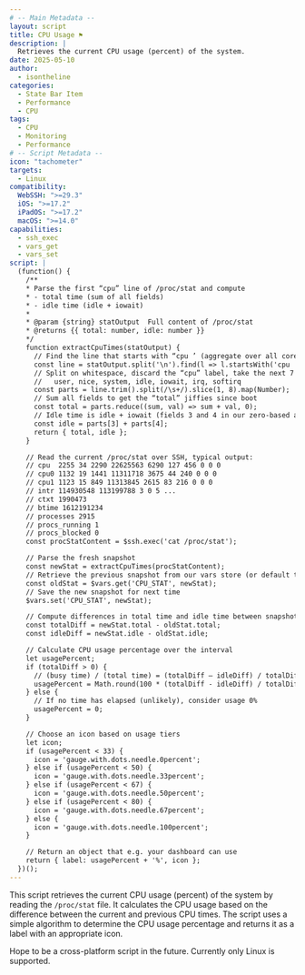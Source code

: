 ```yaml
---
# -- Main Metadata --
layout: script
title: CPU Usage ⚑
description: |
  Retrieves the current CPU usage (percent) of the system.
date: 2025-05-10
author: 
  - isontheline
categories:
  - State Bar Item
  - Performance
  - CPU
tags:
  - CPU
  - Monitoring
  - Performance
# -- Script Metadata --
icon: "tachometer"
targets:
  - Linux
compatibility:
  WebSSH: ">=29.3"
  iOS: ">=17.2"
  iPadOS: ">=17.2"
  macOS: ">=14.0"
capabilities:
  - ssh_exec
  - vars_get
  - vars_set
script: |
  (function() {
    /**
    * Parse the first “cpu” line of /proc/stat and compute
    * - total time (sum of all fields)
    * - idle time (idle + iowait)
    *
    * @param {string} statOutput  Full content of /proc/stat
    * @returns {{ total: number, idle: number }}
    */
    function extractCpuTimes(statOutput) {
      // Find the line that starts with “cpu ’ (aggregate over all cores)
      const line = statOutput.split('\n').find(l => l.startsWith('cpu '));
      // Split on whitespace, discard the “cpu” label, take the next 7 fields:
      //   user, nice, system, idle, iowait, irq, softirq
      const parts = line.trim().split(/\s+/).slice(1, 8).map(Number);
      // Sum all fields to get the “total” jiffies since boot
      const total = parts.reduce((sum, val) => sum + val, 0);
      // Idle time is idle + iowait (fields 3 and 4 in our zero-based array)
      const idle = parts[3] + parts[4];
      return { total, idle };
    }

    // Read the current /proc/stat over SSH, typical output:
    // cpu  2255 34 2290 22625563 6290 127 456 0 0 0
    // cpu0 1132 19 1441 11311718 3675 44 240 0 0 0
    // cpu1 1123 15 849 11313845 2615 83 216 0 0 0
    // intr 114930548 113199788 3 0 5 ... 
    // ctxt 1990473
    // btime 1612191234
    // processes 2915
    // procs_running 1
    // procs_blocked 0
    const procStatContent = $ssh.exec('cat /proc/stat');

    // Parse the fresh snapshot
    const newStat = extractCpuTimes(procStatContent);
    // Retrieve the previous snapshot from our vars store (or default to newStat on first run)
    const oldStat = $vars.get('CPU_STAT', newStat);
    // Save the new snapshot for next time
    $vars.set('CPU_STAT', newStat);

    // Compute differences in total time and idle time between snapshots
    const totalDiff = newStat.total - oldStat.total;
    const idleDiff = newStat.idle - oldStat.idle;

    // Calculate CPU usage percentage over the interval
    let usagePercent;
    if (totalDiff > 0) {
      // (busy time) / (total time) = (totalDiff – idleDiff) / totalDiff
      usagePercent = Math.round(100 * (totalDiff - idleDiff) / totalDiff);
    } else {
      // If no time has elapsed (unlikely), consider usage 0%
      usagePercent = 0;
    }

    // Choose an icon based on usage tiers
    let icon;
    if (usagePercent < 33) {
      icon = 'gauge.with.dots.needle.0percent';
    } else if (usagePercent < 50) {
      icon = 'gauge.with.dots.needle.33percent';
    } else if (usagePercent < 67) {
      icon = 'gauge.with.dots.needle.50percent';
    } else if (usagePercent < 80) {
      icon = 'gauge.with.dots.needle.67percent';
    } else {
      icon = 'gauge.with.dots.needle.100percent';
    }

    // Return an object that e.g. your dashboard can use
    return { label: usagePercent + '%', icon };
  })();
---
```


This script retrieves the current CPU usage (percent) of the system by reading the `/proc/stat` file. It calculates the CPU usage based on the difference between the current and previous CPU times. The script uses a simple algorithm to determine the CPU usage percentage and returns it as a label with an appropriate icon.

Hope to be a cross-platform script in the future. Currently only Linux is supported.

